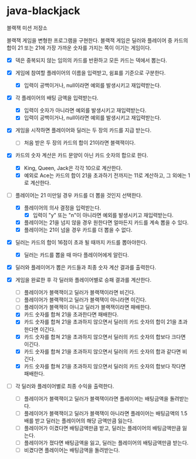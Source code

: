 # java-blackjack

블랙잭 미션 저장소

블랙잭 게임을 변형한 프로그램을 구현한다. 블랙잭 게임은 딜러와 플레이어 중 카드의 합이 21 또는 21에 가장 가까운 숫자를 가지는 쪽이 이기는 게임이다.

- [x] 덱은 중복되지 않는 임의의 카드를 반환하고 모든 카드는 덱에서 뽑는다.
- [x] 게임에 참여할 플레이어의 이름을 입력받고, 쉼표를 기준으로 구분한다.
    - [x] 입력이 공백이거나, null이라면 예외를 발생시키고 재입력받는다.
- [x] 각 플레이어의 배팅 금액을 입력받는다.
  - [x] 입력이 숫자가 아니라면 예외를 발생시키고 재입력받는다.
  - [x] 입력이 공백이거나, null이라면 예외를 발생시키고 재입력받는다.
- [x] 게임을 시작하면 플레이어와 딜러는 두 장의 카드를 지급 받는다.
  - [ ] 처음 받은 두 장의 카드의 합이 21이라면 블랙잭이다.
- [x] 카드의 숫자 계산은 카드 문양이 아닌 카드 숫자의 합으로 한다.
    - [x] King, Queen, Jack은 각각 10으로 계산한다.
    - [x] 예외로 Ace는 카드의 합이 21을 초과하기 전까지는 11로 계산하고, 그 외에는 1로 계산한다.
- [ ] 플레이어는 21 미만일 경우 카드를 더 뽑을 것인지 선택한다.
    - [x] 플레이어의 의사 결정을 입력받는다.
        - [x] 입력이 "y" 또는 "n"이 아니라면 예외를 발생시키고 재입력받는다.
    - [x] 플레이어는 21을 넘지 않을 경우 원한다면 얼마든지 카드를 계속 뽑을 수 있다.
    - [x] 플레이어는 21이 넘을 경우 카드를 더 뽑을 수 없다.

- [x] 딜러는 카드의 합이 16점이 초과 될 때까지 카드를 뽑아야한다.
    - [x] 딜러는 카드를 뽑을 때 마다 플레이어에게 알린다.

- [x] 딜러와 플레이어가 뽑은 카드들과 최종 숫자 계산 결과를 출력한다.

- [x] 게임을 완료한 후 각 딜러와 플레이어별로 승패 결과를 계산한다.
    - [ ] 플레이어가 블랙잭이고 딜러가 블랙잭이라면 비긴다.
    - [ ] 플레이어가 블랙잭이고 딜러가 블랙잭이 아니라면 이긴다.
    - [ ] 플레이어가 블랙잭이 아니고 딜러가 블랙잭이라면 패배한다.
    - [x] 카드 숫자를 합쳐 21을 초과한다면 패배한다.
    - [x] 카드 숫자를 합쳐 21을 초과하지 않으면서 딜러의 카드 숫자의 합이 21을 초과한다면 이긴다.
    - [x] 카드 숫자를 합쳐 21을 초과하지 않으면서 딜러의 카드 숫자의 합보다 크다면 이긴다.
    - [x] 카드 숫자를 합쳐 21을 초과하지 않으면서 딜러의 카드 숫자의 합과 같다면 비긴다.
    - [x] 카드 숫자를 합쳐 21을 초과하지 않으면서 딜러의 카드 숫자의 합보다 작다면 패배한다.

- [ ] 각 딜러와 플레이어별로 최종 수익을 출력한다.
  - [ ] 플레이어가 블랙잭이고 딜러가 블랙잭이라면 플레이어는 배팅금액을 돌려받는다.
  - [ ] 플레이어가 블랙잭이고 딜러가 블랙잭이 아니라면 플레이어는 배팅금액의 1.5배를 받고 딜러는 플레이어의 해당 금액만큼 잃는다.
  - [ ] 플레이어가 이겼다면 배팅금액만큼 받고, 딜러는 플레이어의 배팅금액만큼 잃는다.
  - [ ] 플레이어가 졌다면 배팅금액을 잃고, 딜러는 플레이어의 배팅금액만큼 받는다.
  - [ ] 비겼다면 플레이어는 배팅금액을 돌려받는다.
